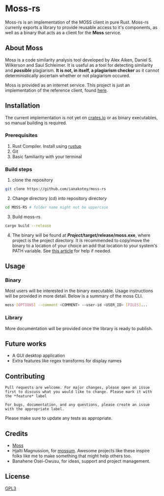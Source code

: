 # Moss-rs

Moss-rs is an implementation of the MOSS client in pure Rust. Moss-rs currenly exports a library to provide reusable access to it's components, as well as a binary that acts as a client for the **Moss** service.

## About Moss

Moss is a code similarity analysis tool developed by Alex Aiken, Daniel S. Wilkerson and Saul Schleimer. It is useful as a tool for detecting similarity and ***possible*** plagiarism. **It is not, in itself, a plagiarism checker** as it cannot deterministically ascertain whether or not plagiarism occured.

Moss is provided as an internet service. This project is just an implementation of the reference client, found [here](http://moss.stanford.edu/general/scripts/mossnet).

## Installation

The current implementation is not yet on [crates.io](https://crates.io) or as binary executables, so manual building is required.

### Prerequisites

1. Rust Compiler. Install using [rustup](https://rustup.rs)
2. Git
3. Basic familiarity with your terminal

### Build steps

1. clone the repository

```bash
git clone https://github.com/ianakotey/moss-rs
```

2. Change directory (cd) into repository directory

```bash
cd MOSS-RS # folder name might not be uppercase
```

3. Build moss-rs

```bash
cargo build --release
```

4. The binary will be found at ***Project*/target/release/moss.exe**, where project is the project directory. It is recommended to copy/move the binary to a location of your choice an add that location to your system's PATH variable. See [this article](https://tadtadya.com/en/how-to-set-environment-variable-path/) for help if needed.

## Usage

### **Binary**

Most users will be interested in the binary executable. Usage instructions will be provided in more detail. Below is a summary of the moss CLI.

```bash
moss [OPTIONS] --comment <COMMENT> --user-id <USER_ID> [FILES]...
```

### **Library**

More documentation will be provided once the library is ready to publish.

## Future works

* A GUI desktop application
* Extra features like regex transforms for display names

## Contributing

    Pull requests are welcome. For major changes, please open an issue first to discuss what you would like to change. Please mark it with the *feature* label

    For bugs, documentation, and any questions, please create an issue with the appropriate label.

Please make sure to update any tests as appropriate.

## Credits

* [Moss](https://theory.stanford.edu/~aiken/moss/)
* Hjalti Magnussion, for [mossum](https://github.com/hjalti/mossum). Awesome projects like these inspire folks like me to make something that might help others too.
* Banahene Osei-Owusu, for ideas, support and project management.

## License

[GPL3](https://choosealicense.com/licenses/gpl-3.0/)
